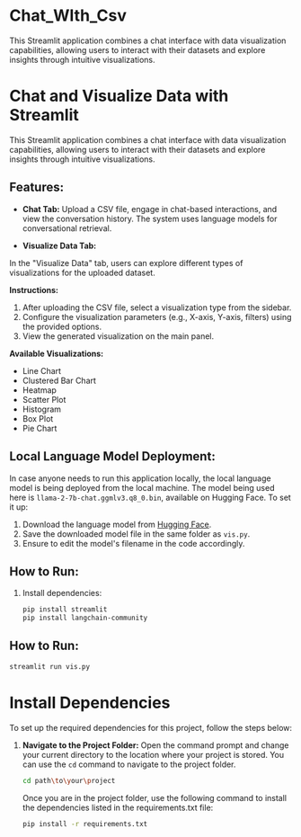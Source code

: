 # Chat_WIth_Csv
This Streamlit application combines a chat interface with data visualization capabilities, allowing users to interact with their datasets and explore insights through intuitive visualizations.

# Chat and Visualize Data with Streamlit

This Streamlit application combines a chat interface with data visualization capabilities, allowing users to interact with their datasets and explore insights through intuitive visualizations.

## Features:

- **Chat Tab:** Upload a CSV file, engage in chat-based interactions, and view the conversation history. The system uses language models for conversational retrieval.

- **Visualize Data Tab:**

In the "Visualize Data" tab, users can explore different types of visualizations for the uploaded dataset.

**Instructions:**
1. After uploading the CSV file, select a visualization type from the sidebar.
2. Configure the visualization parameters (e.g., X-axis, Y-axis, filters) using the provided options.
3. View the generated visualization on the main panel.

**Available Visualizations:**
- Line Chart
- Clustered Bar Chart
- Heatmap
- Scatter Plot
- Histogram
- Box Plot
- Pie Chart


## Local Language Model Deployment:

In case anyone needs to run this application locally, the local language model is being deployed from the local machine. The model being used here is `llama-2-7b-chat.ggmlv3.q8_0.bin`, available on Hugging Face. To set it up:

1. Download the language model from [Hugging Face](https://huggingface.co/TheBloke/Llama-2-7B-Chat-GGML/tree/main).
2. Save the downloaded model file in the same folder as `vis.py`.
3. Ensure to edit the model's filename in the code accordingly.

## How to Run:

1. Install dependencies:
   ```bash
   pip install streamlit
   pip install langchain-community
## How to Run:

```bash
streamlit run vis.py
```

# Install Dependencies

To set up the required dependencies for this project, follow the steps below:

1. **Navigate to the Project Folder:**
   Open the command prompt and change your current directory to the location where your project is stored. You can use the `cd` command to navigate to the project folder.

   ```bash
   cd path\to\your\project
   ```
   Once you are in the project folder, use the following command to install the dependencies listed in the requirements.txt file:
   ```bash
   pip install -r requirements.txt
   ```



